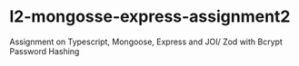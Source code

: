 # l2-mongosse-express-assignment2
 Assignment on Typescript, Mongoose, Express and JOI/ Zod with Bcrypt Password Hashing
